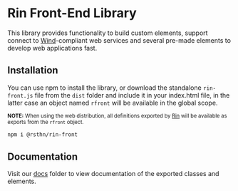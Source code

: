 # Rin Front-End Library

This library provides functionality to build custom elements, support connect to [Wind](https://github.com/rsthn/rose-webservice)-compliant web services and several pre-made elements to develop web applications fast.

## Installation

You can use npm to install the library, or download the standalone `rin-front.js` file from the `dist` folder and include it in your index.html file, in the latter case an object named `rfront` will be available in the global scope.

<small>**NOTE:** When using the web distribution, all definitions exported by [Rin](https://github.com/rsthn/rin/) will be available as exports from the `rfront` object.</small>

```sh
npm i @rsthn/rin-front
```


## Documentation

Visit our [docs](./docs) folder to view documentation of the exported classes and elements.
